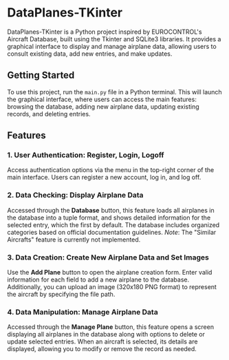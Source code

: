 # DataPlanes-TKinter

DataPlanes-TKinter is a Python project inspired by EUROCONTROL's Aircraft Database, built using the Tkinter and SQLite3 libraries. It provides a graphical interface to display and manage airplane data, allowing users to consult existing data, add new entries, and make updates.

## Getting Started

To use this project, run the `main.py` file in a Python terminal. This will launch the graphical interface, where users can access the main features: browsing the database, adding new airplane data, updating existing records, and deleting entries.

## Features

### 1. User Authentication: Register, Login, Logoff

Access authentication options via the menu in the top-right corner of the main interface. Users can register a new account, log in, and log off.

### 2. Data Checking: Display Airplane Data

Accessed through the **Database** button, this feature loads all airplanes in the database into a tuple format, and shows detailed information for the selected entry, which the first by default. The database includes organized categories based on official documentation guidelines. *Note*: The "Similar Aircrafts" feature is currently not implemented.

### 3. Data Creation: Create New Airplane Data and Set Images

Use the **Add Plane** button to open the airplane creation form. Enter valid information for each field to add a new airplane to the database. Additionally, you can upload an image (320x180 PNG format) to represent the aircraft by specifying the file path.

### 4. Data Manipulation: Manage Airplane Data

Accessed through the **Manage Plane** button, this feature opens a screen displaying all airplanes in the database along with options to delete or update selected entries. When an aircraft is selected, its details are displayed, allowing you to modify or remove the record as needed.
